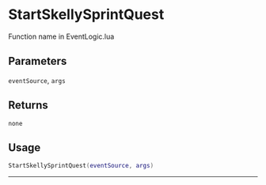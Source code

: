 # StartSkellySprintQuest
Function name in EventLogic.lua
## Parameters
`eventSource`, `args`
## Returns
`none`
## Usage
```lua
StartSkellySprintQuest(eventSource, args)
```
---
